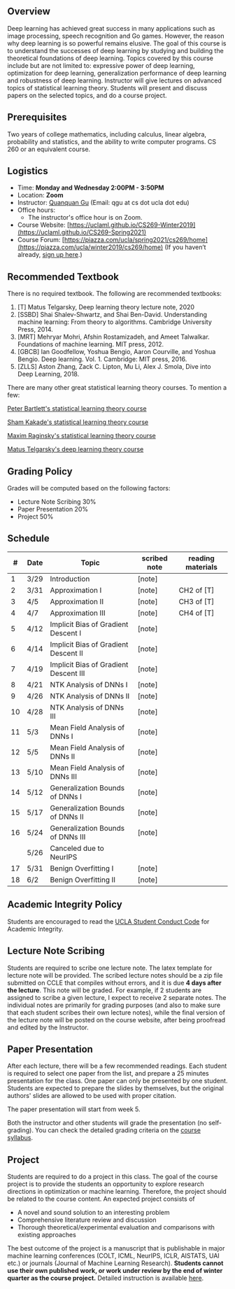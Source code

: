 


## Overview

Deep learning has achieved great success in many applications such as image processing, speech recognition and Go games. However, the reason why deep learning is so powerful remains elusive. The goal of this course is to understand the successes of deep learning by studying and building the theoretical foundations of deep learning. Topics covered by this course include but are not limited to: expressive power of deep learning, optimization for deep learning, generalization performance of deep learning and robustness of deep learning. Instructor will give lectures on advanced topics of statistical learning theory. Students will present and discuss papers on the selected topics, and do a course project.

## Prerequisites
Two years of college mathematics, including calculus, linear algebra, probability and statistics, and the ability to write computer programs. CS 260 or an equivalent course.

## Logistics

<!--University of California, Los Angeles  -->

- Time: **Monday and Wednesday 2:00PM - 3:50PM**
- Location: **Zoom**  
- Instructor: [Quanquan Gu](http://web.cs.ucla.edu/~qgu/) (Email: qgu at cs dot ucla dot edu)   
- Office hours: 
    - The instructor's office hour is on Zoom. 
- Course Website: [https://uclaml.github.io/CS269-Winter2019](https://uclaml.github.io/CS269-Spring2021)
- Course Forum: [https://piazza.com/ucla/spring2021/cs269/home](https://piazza.com/ucla/winter2019/cs269/home)
(If you haven’t already, [sign up here](piazza.com/ucla/spring2021/cs269).)

## Recommended Textbook

There is no required textbook. The following are recommended textbooks:

1. [T] Matus Telgarsky, Deep learning theory lecture note, 2020
2. [SSBD] Shai Shalev-Shwartz, and Shai Ben-David. Understanding machine learning: From theory to algorithms. Cambridge University Press, 2014. 
3. [MRT] Mehryar Mohri, Afshin Rostamizadeh, and Ameet Talwalkar. Foundations of machine learning. MIT press, 2012. 
4. [GBCB] Ian Goodfellow, Yoshua Bengio, Aaron Courville, and Yoshua Bengio. Deep learning. Vol. 1. Cambridge: MIT press, 2016.
5. [ZLLS] Aston Zhang, Zack C. Lipton, Mu Li, Alex J. Smola, Dive into Deep Learning, 2018.

There are many other great statistical learning theory courses. To mention a few:

[Peter Bartlett's statistical learning theory course](https://people.eecs.berkeley.edu/~bartlett/courses/281b-sp08/)

[Sham Kakade's statistical learning theory course](http://stat.wharton.upenn.edu/~skakade/courses/stat928/)

[Maxim Raginsky's statistical learning theory course](http://maxim.ece.illinois.edu/teaching/SLT/)

[Matus Telgarsky's deep learning theory course](https://mjt.cs.illinois.edu/dlt/)


## Grading Policy
 
Grades will be computed based on the following factors:

- Lecture Note Scribing 30%
- Paper Presentation 20%
- Project 50%

## Schedule


| # | Date  | Topic  | scribed note | reading materials  | 
|----|----|----|----|----|
| 1 | 3/29 | Introduction  | [note] |  |
| 2 | 3/31 | Approximation I | [note]  | CH2 of [T] |
| 3 | 4/5 | Approximation II | [note]   | CH3 of [T] |
| 4 | 4/7 | Approximation III | [note] | CH4 of [T] |
| 5 | 4/12 | Implicit Bias of Gradient Descent I | [note] |  |
| 6 | 4/14 | Implicit Bias of Gradient Descent II| [note] | |
| 7 | 4/19 | Implicit Bias of Gradient Descent III | [note] | |
| 8 | 4/21 | NTK Analysis of DNNs I | [note] |  |
| 9 | 4/26 | NTK Analysis of DNNs II | [note] |  |
| 10 | 4/28 | NTK Analysis of DNNs III |[note] | |
| 11 | 5/3 | Mean Field Analysis of DNNs I |[note] | |
| 12 | 5/5 | Mean Field Analysis of DNNs II | [note] | |
| 13 | 5/10 | Mean Field Analysis of DNNs III | [note] | |
| 14 | 5/12 | Generalization Bounds of DNNs I | [note] | |
| 15 | 5/17 | Generalization Bounds of DNNs II | [note] | |
| 16 | 5/24 | Generalization Bounds of DNNs III | [note] | |
|  | 5/26 | Canceled due to NeurIPS | | |
| 17 | 5/31 | Benign Overfitting I | [note] | |
| 18 | 6/2 | Benign Overfitting II | [note] | |

## Academic Integrity Policy

Students are encouraged to read the [UCLA Student Conduct Code](https://www.deanofstudents.ucla.edu/Individual-Student-Code) for Academic Integrity. 


## Lecture Note Scribing

Students are required to scribe one lecture note. The latex template for lecture note will be provided. The scribed lecture notes should be a zip file submitted on CCLE that compiles without errors, and it is due **4 days after the lecture**. This note will be graded. For example, if 2 students are assigned to scribe a given lecture, I expect to receive 2 separate notes. The individual notes are primarily for grading purposes (and also to make sure that each student scribes their own lecture notes), while the final version of the lecture note will be posted on the course website, after being proofread and edited by the Instructor. 


## Paper Presentation

After each lecture, there will be a few recommended readings. Each student is required to select one paper from the list, and prepare a 25 minutes presentation for the class. One paper can only be presented by one student. Students are expected to prepare the slides by themselves, but the original authors' slides are allowed to be used with proper citation. 

The paper presentation will start from week 5.

Both the instructor and other students will grade the presentation (no self-grading). You can check the detailed grading criteria on the [course syllabus](https://www.dropbox.com/s/arxjedzt8frmrkg/syllabus_CS269.pdf?dl=0).


## Project

Students are required to do a project in this class. The goal of the course project is to provide the students an opportunity to explore research directions in optimization or machine learning. Therefore, the project should be related to the course content. An expected project consists of 

- A novel and sound solution to an interesting problem
- Comprehensive literature review and discussion
- Thorough theoretical/experimental evaluation and comparisons with existing approaches

The best outcome of the project is a manuscript that is publishable in major machine learning conferences (COLT, ICML, NeurIPS, ICLR, AISTATS, UAI etc.) or journals (Journal of Machine Learning Research). **Students cannot use their own published work, or work under review by the end of winter quarter as the course project.**
Detailed instruction is available [here](https://www.dropbox.com/s/arxjedzt8frmrkg/syllabus_CS269.pdf?dl=0).

